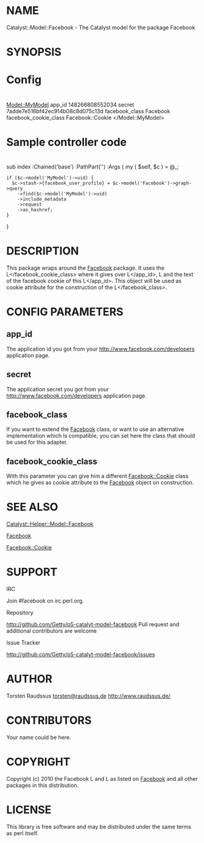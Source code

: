 # NAME

Catalyst::Model::Facebook - The Catalyst model for the package Facebook

# SYNOPSIS

  #
  # Config
  #
  <Model::MyModel>
    app_id 148266808552034
    secret 7adde7e516bf42ec914b08c8d075c13d
    facebook_class Facebook
    facebook_cookie_class Facebook::Cookie
  </Model::MyModel>

  #
  # Sample controller code
  #
  sub index :Chained('base') :PathPart('') :Args {
    my ( $self, $c ) = @_;

    if ($c->model('MyModel')->uid) {
      $c->stash->{facebook_user_profile} = $c->model('Facebook')->graph->query
        ->find($c->model('MyModel')->uid)
        ->include_metadata
        ->request
        ->as_hashref;
    }

  }
  

# DESCRIPTION

This package wraps around the [Facebook](http://search.cpan.org/perldoc?Facebook) package. It uses the L</facebook_cookie_class> where it gives over L</app_id>, L</secret>
and the text of the facebook cookie of this L</app_id>. This object will be used as cookie attribute for the construction of the
L</facebook_class>. 

# CONFIG PARAMETERS

## app_id

The application id you got from your <http://www.facebook.com/developers> application page.

## secret

The application secret you got from your <http://www.facebook.com/developers> application page.

## facebook_class

If you want to extend the [Facebook](http://search.cpan.org/perldoc?Facebook) class, or want to use an alternative implementation which is compatible, you can set here the
class that should be used for this adapter.

## facebook_cookie_class

With this parameter you can give him a different [Facebook::Cookie](http://search.cpan.org/perldoc?Facebook::Cookie) class which he gives as cookie attribute to the [Facebook](http://search.cpan.org/perldoc?Facebook) object
on construction.

# SEE ALSO

[Catalyst::Helper::Model::Facebook](http://search.cpan.org/perldoc?Catalyst::Helper::Model::Facebook)

[Facebook](http://search.cpan.org/perldoc?Facebook)

[Facebook::Cookie](http://search.cpan.org/perldoc?Facebook::Cookie)

# SUPPORT

IRC

  Join #facebook on irc.perl.org.

Repository

  http://github.com/Getty/p5-catalyt-model-facebook
  Pull request and additional contributors are welcome
 

Issue Tracker

  http://github.com/Getty/p5-catalyt-model-facebook/issues

# AUTHOR

Torsten Raudssus <torsten@raudssus.de> <http://www.raudssus.de/>

# CONTRIBUTORS

Your name could be here.

# COPYRIGHT

Copyright (c) 2010 the Facebook L</AUTHOR> and L</CONTRIBUTORS> as
listed on [Facebook](http://search.cpan.org/perldoc?Facebook) and all other packages in this distribution.

# LICENSE

This library is free software and may be distributed under the same terms
as perl itself.